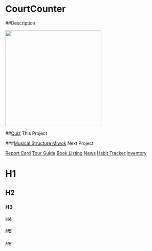 # CourtCounter

##Description

<img src="https://raw.githubusercontent.com/ryanzhou7/MovieViewer/master/app/media/.gif" width=300>

##[Quiz](https://github.com/ryanzhou7/QuizApp)
This Project

###[Musical Structure Miwok](https://github.com/ryanzhou7/Miwok)
Next Project

[Report Card](https://github.com/ryanzhou7/ReportCard)
[Tour Guide](https://github.com/ryanzhou7/TourGuide)
[Book Listing](https://github.com/ryanzhou7/BookListing)
[News](https://github.com/ryanzhou7/NewsApp)
[Habit Tracker](https://github.com/ryanzhou7/HabitTrackerDB)
[Inventory](https://github.com/ryanzhou7/InventoryApp)

# H1
## H2
### H3
#### H4
##### H5
###### H6

